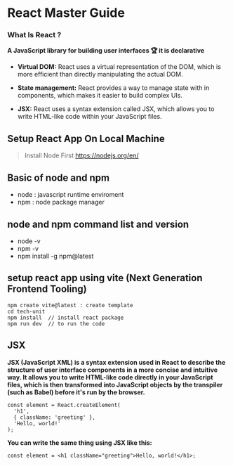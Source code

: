 # React Master Guide

### What Is React ?

**A JavaScript library for building user interfaces &#127942; it is declarative** 

- **Virtual DOM:** React uses a virtual representation of the DOM, which is more efficient than directly manipulating the actual DOM.

- **State management:** React provides a way to manage state with in components, which makes it easier to build complex UIs.

- **JSX:** React uses a syntax extension called JSX, which allows you to write HTML-like code within your JavaScript files.



## Setup React App On Local Machine 

> Install Node First https://nodejs.org/en/

## Basic of node and npm

- node : javascript runtime enviroment
- npm : node package manager

## node and npm command list and version

- node -v
- npm -v  
- npm install -g npm@latest 

## setup react app using vite (Next Generation Frontend Tooling)

```
npm create vite@latest : create template
cd tech-unit 
npm install  // install react package
npm run dev  // to run the code
```

## JSX 

**JSX (JavaScript XML) is a syntax extension used in React to describe the structure of user interface components in a more concise and intuitive way. It allows you to write HTML-like code directly in your JavaScript files, which is then transformed into JavaScript objects by the transpiler (such as Babel) before it's run by the browser.**

```
const element = React.createElement(
  'h1',
  { className: 'greeting' },
  'Hello, world!'
);
```

**You can write the same thing using JSX like this:**

```
const element = <h1 className="greeting">Hello, world!</h1>;
```






